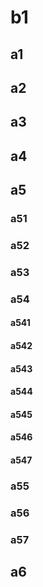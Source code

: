 # b1
## a1
## a2
## a3
## a4
## a5
### a51
### a52
### a53
### a54
#### a541
#### a542
#### a543
#### a544
#### a545
#### a546
#### a547
### a55
### a56
### a57
## a6